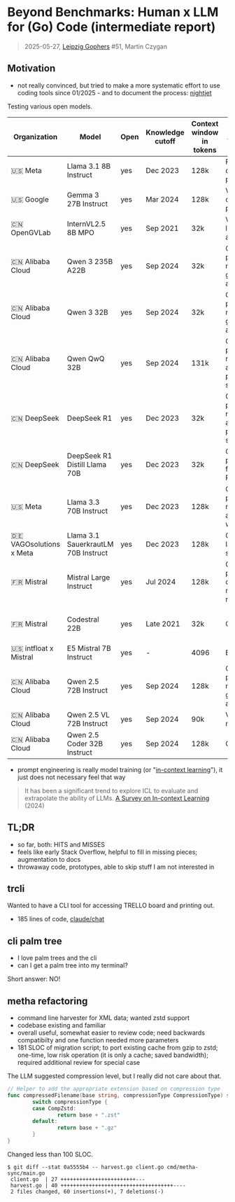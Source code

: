 # Beyond Benchmarks: Human x LLM for (Go) Code (intermediate report)

> 2025-05-27, [Leipzig Gophers](https://golangleipzig.space) #51, Martin Czygan

## Motivation

* not really convinced, but tried to make a more systematic effort to use
  coding tools since 01/2025 - and to document the process:
[nightjet](https://github.com/miku/nightjet)

Testing various open models.

| Organization                     | Model                               | Open | Knowledge cutoff | Context window in tokens | Advantages                                                        | Limitations                | Recommended settings                    |
|----------------------------------|-------------------------------------|------|------------------|--------------------------|-------------------------------------------------------------------|----------------------------|-----------------------------------------|
| 🇺🇸 Meta                        | Llama 3.1 8B Instruct               | yes  | Dec 2023         | 128k                     | Fastest overall performance                                       | -                          | default                                 |
| 🇺🇸 Google                      | Gemma 3 27B Instruct                | yes  | Mar 2024         | 128k                     | Vision, great overall performance                                 | -                          | default                                 |
| 🇨🇳 OpenGVLab                   | InternVL2.5 8B MPO                  | yes  | Sep 2021         | 32k                      | Vision, lightweight and fast                                      | -                          | default                                 |
| 🇨🇳 Alibaba Cloud               | Qwen 3 235B A22B                    | yes  | Sep 2024         | 32k                      | Great overall performance, multilingual, global affairs, logic    | -                          | default                                 |
| 🇨🇳 Alibaba Cloud               | Qwen 3 32B                          | yes  | Sep 2024         | 32k                      | Good overall performance, multilingual, global affairs, logic     | -                          | default                                 |
| 🇨🇳 Alibaba Cloud               | Qwen QwQ 32B                        | yes  | Sep 2024         | 131k                     | Good overall performance, reasoning and problem-solving           | Political bias             | default, temp=0.6, top_p=0.95           |
| 🇨🇳 DeepSeek                    | DeepSeek R1                         | yes  | Dec 2023         | 32k                      | Great overall performance, reasoning and problem-solving          | Censorship, political bias | default                                 |
| 🇨🇳 DeepSeek                    | DeepSeek R1 Distill Llama 70B       | yes  | Dec 2023         | 32k                      | Good overall performance, faster than R1                          | Censorship, political bias | default, temp=0.7, top_p=0.8            |
| 🇺🇸 Meta                        | Llama 3.3 70B Instruct              | yes  | Dec 2023         | 128k                     | Good overall performance, reasoning and creative writing          | -                          | default, temp=0.7, top_p=0.8            |
| 🇩🇪 VAGOsolutions x Meta        | Llama 3.1 SauerkrautLM 70B Instruct | yes  | Dec 2023         | 128k                     | German language skills                                            | -                          | default                                 |
| 🇫🇷 Mistral                     | Mistral Large Instruct              | yes  | Jul 2024         | 128k                     | Good overall performance, coding and multilingual reasoning       | -                          | default                                 |
| 🇫🇷 Mistral                     | Codestral 22B                       | yes  | Late 2021        | 32k                      | Coding tasks                                                      | -                          | temp=0.2, top_p=0.1, temp=0.6, top_p=0.7|
| 🇺🇸 intfloat x Mistral          | E5 Mistral 7B Instruct              | yes  | -                | 4096                     | Embeddings                                                        | API Only                   | -                                       |
| 🇨🇳 Alibaba Cloud               | Qwen 2.5 72B Instruct               | yes  | Sep 2024         | 128k                     | Good overall performance, multilingual, global affairs, logic     | -                          | default, temp=0.2, top_p=0.1            |
| 🇨🇳 Alibaba Cloud               | Qwen 2.5 VL 72B Instruct            | yes  | Sep 2024         | 90k                      | Vision, multilingual                                              | -                          | default                                 |
| 🇨🇳 Alibaba Cloud               | Qwen 2.5 Coder 32B Instruct         | yes  | Sep 2024         | 128k                     | Coding tasks                                                      | -                          | default, temp=0.2, top_p=0.1            |

* prompt engineering is really model training (or "[in-context learning](https://arxiv.org/pdf/2301.00234)"), it
  just does not necessary feel that way

> It has been a significant trend to explore ICL to evaluate and extrapolate
> the ability of LLMs. [A Survey on In-context
> Learning](https://arxiv.org/pdf/2301.00234) (2024)

## TL;DR

* so far, both: HITS and MISSES
* feels like early Stack Overflow, helpful to fill in missing pieces; augmentation to docs
* throwaway code, prototypes, able to skip stuff I am not interested in

## trcli

Wanted to have a CLI tool for accessing TRELLO board and printing out.

* 185 lines of code, [claude/chat](https://claude.ai/chat/79da6368-24b9-4d17-bbf7-df57b0219b3b)

## cli palm tree

* I love palm trees and the cli
* can I get a palm tree into my terminal?

Short answer: NO!

## metha refactoring

* command line harvester for XML data; wanted zstd support
* codebase existing and familiar
* overall useful, somewhat easier to review code; need backwards compatibilty and one function needed more parameters
* 181 SLOC of migration script; to port existing cache from gzip to zstd; one-time, low risk operation (it is only a cache; saved bandwidth); required additional review for special case

The LLM suggested compression level, but I really did not care about that.

```go
// Helper to add the appropriate extension based on compression type
func compressedFilename(base string, compressionType CompressionType) string {
        switch compressionType {
        case CompZstd:
                return base + ".zst"
        default:
                return base + ".gz"
        }
}
```

Changed less than 100 SLOC.


```
$ git diff --stat 0a5555b4 -- harvest.go client.go cmd/metha-sync/main.go
 client.go  | 27 ++++++++++++++++++++++++---
 harvest.go | 40 ++++++++++++++++++++++++++++++++++++----
 2 files changed, 60 insertions(+), 7 deletions(-)
```




